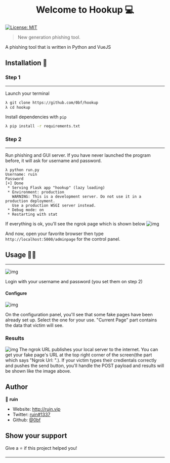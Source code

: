<h1 align="center">Welcome to Hookup 💻 </h1>
<p>
  <a href="#" target="_blank">
    <img alt="License: MIT" src="https://cdn.discordapp.com/attachments/935662572814880848/937270823922827305/logo.png" />
  </a>
</p>

> New generation phishing tool.


A phishing tool that is written in Python and VueJS

## Installation 📀

### Step 1
---
Launch your terminal

```bash
λ git clone https://github.com/0bf/hookup
λ cd hookup
```

Install dependencies with `pip`

```bash
λ pip install -r requirements.txt
```


### Step 2
---

Run phishing and GUI server. If you have never launched the program before, it will ask for username and password.

```
λ python run.py
Username: ruin
Password
[+] Done
 * Serving Flask app "hookup" (lazy loading)
 * Environment: production
   WARNING: This is a development server. Do not use it in a production deployment.
   Use a production WSGI server instead.
 * Debug mode: on
 * Restarting with stat
```

If everything is ok, you'll see the ngrok page which is shown below
![img](https://i.imgyukle.com/2020/01/31/nPcXnQ.png)

And now, open your favorite browser then type  `http://localhost:5000/adminpage` for the control panel.

## Usage 👨‍💻
---

![img](https://i.imgyukle.com/2020/01/31/nPgm0I.png)

Login with your username and password (you set them on step 2)

#### Configure
![img](https://i.imgyukle.com/2020/01/31/nPi1nb.png)

On the configuration panel, you'll see that some fake pages have been already set up. Select the one for your use. "Current Page" part contains the data that victim will see.

### Results
![img](https://i.imgyukle.com/2020/01/31/nPpodU.png)
The ngrok URL publishes your local server to the internet. You can get your fake page's URL at the top right corner of the screen(the part which says "Ngrok Url: ".). If your victim types their credientals correctly and pushes the send button, you'll handle the POST payload and results will be shown like the image above.



## Author

👤 **ruin**

* Website: http://ruin.vip
* Twitter: [ruin#1337](https://discord.com/users/915698757478273115)
* Github: [@0bf](https://github.com/0bf)

## Show your support

Give a ⭐️ if this project helped you!

***
